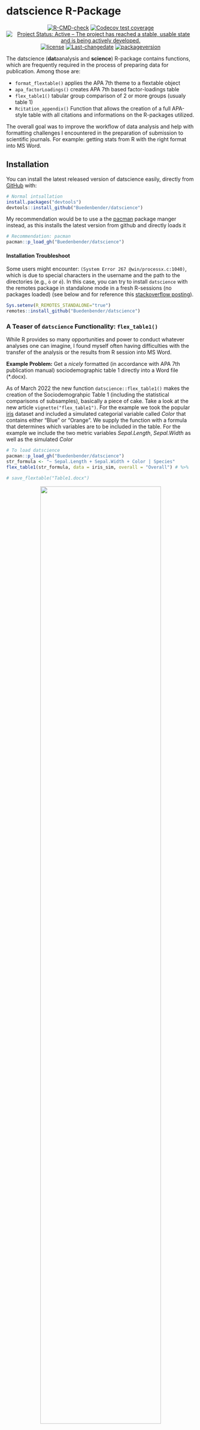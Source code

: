 
<!-- README.md is generated from README.Rmd. Please edit that file -->

# datscience R-Package

<!-- badges: start -->
<center>

[![R-CMD-check](https://github.com/Buedenbender/datscience/workflows/R-CMD-check/badge.svg)](https://github.com/Buedenbender/datscience/actions)
[![Codecov test
coverage](https://codecov.io/gh/Buedenbender/datscience/branch/main/graph/badge.svg)](https://app.codecov.io/gh/Buedenbender/datscience?branch=main)
[![Project Status: Active – The project has reached a stable, usable
state and is being actively
developed.](https://www.repostatus.org/badges/latest/active.svg)](https://www.repostatus.org/#active)
[![license](https://img.shields.io/github/license/mashape/apistatus.svg)](https://choosealicense.com/licenses/mit/)
[![Last-changedate](https://img.shields.io/badge/last%20change-2022--10--31-yellowgreen.svg)](commits/main)
[![packageversion](https://img.shields.io/badge/Package%20version-0.2.5-orange.svg?style=flat-square)](commits/main)

</center>
<!-- badges: end -->

The datscience (**dat**aanalysis and **science**) R-package contains
functions, which are frequently required in the process of preparing
data for publication. Among those are:

-   `format_flextable()` applies the APA 7th theme to a flextable object
-   `apa_factorLoadings()` creates APA 7th based factor-loadings table
-   `flex_table1()` tabular group comparison of 2 or more groups (usualy
    table 1)
-   `Rcitation_appendix()` Function that allows the creation of a full
    APA-style table with all citations and informations on the
    R-packages utilized.

The overall goal was to improve the workflow of data analysis and help
with formatting challenges I encountered in the preparation of
submission to scientific journals. For example: getting stats from R
with the right format into MS Word.

## Installation

You can install the latest released version of datscience easily,
directly from
[GitHub](https://github.com/Buedenbender/datscience#readme) with:

``` r
# Normal intsallation
install.packages("devtools")
devtools::install_github("Buedenbender/datscience")
```

My recommendation would be to use a the
[pacman](https://github.com/trinker/pacman) package manger instead, as
this installs the latest version from github and directly loads it

``` r
# Recommendation: pacman
pacman::p_load_gh("Buedenbender/datscience")
```

#### Installation Troubleshoot

Some users might encounter: `(System Error 267 @win/processx.c:1040)`,
which is due to special characters in the username and the path to the
directories (e.g., `ö` or `é`). In this case, you can try to install
`datscience` with the remotes package in standalone mode in a fresh
R-sessions (no packages loaded) (see below and for reference this
[stackoverflow posting](https://stackoverflow.com/q/68400661/7318488)).

``` r
Sys.setenv(R_REMOTES_STANDALONE="true")
remotes::install_github("Buedenbender/datscience")
```

### A Teaser of `datscience` Functionality: `flex_table1()`

While R provides so many opportunities and power to conduct whatever
analyses one can imagine, I found myself often having difficulties with
the transfer of the analysis or the results from R session into MS Word.

**Example Problem:** Get a *nicely* formatted (in accordance with APA
7th publication manual) sociodemographic table 1 directly into a Word
file (\*.docx).

As of March 2022 the new function `datscience::flex_table1()` makes the
creation of the Sociodemograhpic Table 1 (including the statistical
comparisons of subsamples), basically a piece of cake. Take a look at
the new article `vignette("flex_table1")`. For the example we took the
popular [iris]() dataset and included a simulated categorial variable
called *Color* that contains either “Blue” or “Orange”. We supply the
function with a formula that determines which variables are to be
included in the table. For the example we include the two metric
variables *Sepal.Length*, *Sepal.Width* as well as the simulated *Color*

``` r
# To load datscience
pacman::p_load_gh("Buedenbender/datscience")
str_formula <- "~ Sepal.Length + Sepal.Width + Color | Species"
flex_table1(str_formula, data = iris_sim, overall = "Overall") # %>%
```

``` r
# save_flextable("Table1.docx")
```

<center>
<img src = "man/figures/flex_table1.png" 
centerImage width = "80%" />
</center>

Uncomment the pipe `%>%` operator above and the line after the call to
`flex_table1()` to diretly save this nicely formatted tabular comparison
as .docs (Word) document.

## Further Examples of `datscience` Functionality

Below are just a few examples of the functionality of the package

#### - The apa_corrTable() Function

The `datscience::apa_corrTable()` displays correlations with marked
significance and additionally adds descriptive statistics to the table,
*see below*:

**Screenshot of “CorrelationTable_iris.docx”**
<center>
<img src = "man/figures/README-apa_corrTableExample.png" 
centerImage width = "95%" />
</center>

This function resolves around three other useful functions from this
package.

1.  Creates the correlation table by calling
    `datscience::corstars()`[<sup>\[1\]</sup>](https://rdrr.io/github/DominikVogel/vogelR/src/R/output.R)).

    ``` r
    datscience::corstars(iris[1:4])
    #>              Sepal.Length Sepal.Width Petal.Length
    #> Sepal.Length                                      
    #> Sepal.Width     -0.12                             
    #> Petal.Length     0.87***    -0.43***              
    #> Petal.Width      0.82***    -0.37***      0.96***
    ```

2.  Appends desired summary stats to the flextable.

3.  Formatting of the `flextable::flextable()` object to APA 7th style,
    by utilizing the `format_flextable()` function. To illustrate the
    function, we here use it to display the first 5 rows of the iris
    data set.

    ``` r
    datscience::format_flextable(flextable::flextable(head(iris, 5)),
      table_caption = c("Table 2", "Illustrating Functionality of format_flextable()")
    )
    ```

    <center>

    <img src = "man/figures/README-format_flextableIris.png" 
    centerImage width = "65%" />

    </center>

4.  Utilizing the `datscience::save_flextable()` function. This will
    savely (i.e., prohibiting overwrite of files by serializing the
    naming) write the flextable object to a Word (.docx) file

#### - The format_flextable() Function

One of the most utilized functions inside the package is the
`datscience::format_flextable()` which takes a `flextable` objects and
applies the APA 7th edition theme on it. It also provides a work-around
to give an APA ready table caption and a note.

**Note:** The code for the formatting (theme) for `format_flextable()`
function was inspired from the blog post of [Rémi
Thériault](https://rempsyc.remi-theriault.com/articles/table)

The flextable package is so versatile and it was exactly what I was
looking for to get nicely formatted tables directly from R(studio) into
Word. The same holds true for the `datscience::format_flextable()`
function from the datscience package. It just applies some repetitive
formatting necessary to convert a flextable to a “publication ready” APA
formatted table.

One example of the flexibility would be to just try to print the factor
loadings from a principal component analysis (PCA, `psych::prinicial`)

**Let’s first create an exemplary
PCA**<sup>\[[1](https://www.rdocumentation.org/packages/datasets/versions/3.6.2/topics/Harman74.cor),
[2](https://personality-project.org/r/psych/help/principal.html)\]</sup>
**and extract the factor loadings**:  
(Which is also more conveniently packaged in the function
`apa_factorLoadings()` function)

``` r
# Creation of an Example Prinicipal Component Analysis
pacman::p_load(psych, dplyr)
pc <- principal(Harman74.cor$cov, 4, rotate = "varimax")
pc_loadings <- pc %>%
  fa.sort() %>%
  .[["loadings"]] %>%
  round(3) %>%
  unclass() %>%
  as.data.frame() %>%
  mutate(across(
    everything(),
    ~ if_else((. < 0.3), "", as.character(.))
  )) %>%
  bind_cols(
    Communality = pc$communality,
    Uniqueness = pc$uniquenesses,
    Complexity = pc$complexity
  ) %>%
  mutate(across(where(is.numeric), round, 2)) %>%
  tibble::rownames_to_column("items")
```

**Formatting these loadings to APA with just one function:**

``` r
formatted_loadings <- datscience::format_flextable(flextable::flextable(pc_loadings),
  table_caption = c("Table 3", "Factor Loadings in Exemplary PCA")
)
formatted_loadings
```

<center>
<img src = "man/figures/README-format_flextableExample.png" 
centerImage width = "75%" />
</center>

### Related Work

-   [rempsyc](https://rempsyc.remi-theriault.com/) I highly recommend
    this now available package. It offers great utility for psychologist
    and social scientist getting into R and provides nicely on-point
    tutorials on how to implement the provided functions
    ([one](https://remi-theriault.com/blog_table.html) of which was the
    origin of `datscience::format_flextable()`)

<!-- # Testing Packagedown -->
